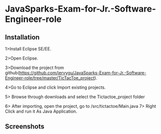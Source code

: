 # JavaSparks-Exam-for-Jr.-Software-Engineer-role

## Installation

1>Install Eclipse SE/EE.

2>Open Eclipse.

3>Download the project from github(https://github.com/jervygu/JavaSparks-Exam-for-Jr.-Software-Engineer-role/tree/master/TicTacToe_project).

4>Go to Eclipse and click Import existing projects.

5> Browse through downloads and select the Tictactoe_project folder

6> After importing, open the project, go to /src/tictactoe/Main.java
7> Right Click and run it As Java Application.


## Screenshots





